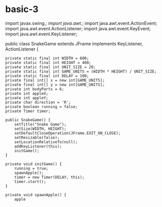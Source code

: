 # basic-3
import javax.swing.*;
import java.awt.*;
import java.awt.event.ActionEvent;
import java.awt.event.ActionListener;
import java.awt.event.KeyEvent;
import java.awt.event.KeyListener;

public class SnakeGame extends JFrame implements KeyListener, ActionListener {

    private static final int WIDTH = 600;
    private static final int HEIGHT = 400;
    private static final int UNIT_SIZE = 20;
    private static final int GAME_UNITS = (WIDTH * HEIGHT) / UNIT_SIZE;
    private static final int DELAY = 100;
    private final int[] x = new int[GAME_UNITS];
    private final int[] y = new int[GAME_UNITS];
    private int bodyParts = 6;
    private int appleX;
    private int appleY;
    private char direction = 'R';
    private boolean running = false;
    private Timer timer;

    public SnakeGame() {
        setTitle("Snake Game");
        setSize(WIDTH, HEIGHT);
        setDefaultCloseOperation(JFrame.EXIT_ON_CLOSE);
        setResizable(false);
        setLocationRelativeTo(null);
        addKeyListener(this);
        initGame();
    }

    private void initGame() {
        running = true;
        spawnApple();
        timer = new Timer(DELAY, this);
        timer.start();
    }

    private void spawnApple() {
        apple
